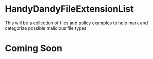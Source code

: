 # HandyDandyFileExtensionList
This will be a collection of files and policy examples to help mark and categorize possible malicious file types.

# Coming Soon
